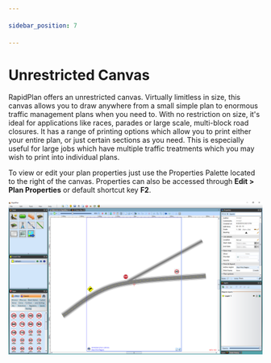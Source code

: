 ```yaml
---

sidebar_position: 7

---
```

# Unrestricted Canvas

RapidPlan offers an unrestricted canvas. Virtually limitless in size, this canvas allows you to draw anywhere from a small simple plan to enormous traffic management plans when you need to. With no restriction on size, it's ideal for applications like races, parades or large scale, multi-block road closures.
It has a range of printing options which allow you to print either your entire plan, or just certain sections as you need. This is especially useful for large jobs which have multiple traffic treatments which you may wish to print into individual plans.

To view or edit your plan properties just use the Properties Palette located to the right of the canvas. Properties can also be accessed through **Edit > Plan Properties** or default shortcut key **F2**.

![Unrestricted_Canvas](./assets/Unrestricted_Canvas.png)
